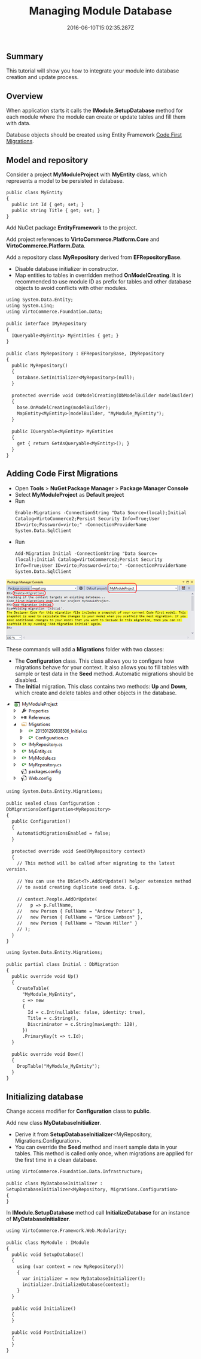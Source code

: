 ﻿---
title: Managing Module Database
description: This tutorial will show you how to integrate your module into database creation and update process
layout: docs
date: 2016-06-10T15:02:35.287Z
priority: 2
---
## Summary

This tutorial will show you how to integrate your module into database creation and update process.

## Overview

When application starts it calls the **IModule.SetupDatabase** method for each module where the module can create or update tables and fill them with data.

Database objects should be created using Entity Framework [Code First Migrations](https://msdn.microsoft.com/en-us/data/jj591621).

## Model and repository

Consider a project **MyModuleProject** with **MyEntity** class, which represents a model to be persisted in database.

```
public class MyEntity
{
  public int Id { get; set; }
  public string Title { get; set; }
}
```

Add NuGet package **EntityFramework** to the project.

Add project references to **VirtoCommerce.Platform.Core** and **VirtoCommerce.Platform.Data**.

Add a repository class **MyRepository** derived from **EFRepositoryBase**.

* Disable database initializer in constructor.
* Map entities to tables in overridden method **OnModelCreating**. It is recommended to use module ID as prefix for tables and other database objects to avoid conflicts with other modules.

```
using System.Data.Entity;
using System.Linq;
using VirtoCommerce.Foundation.Data;

public interface IMyRepository
{
  IQueryable<MyEntity> MyEntities { get; }
}

public class MyRepository : EFRepositoryBase, IMyRepository
{
  public MyRepository()
  {
    Database.SetInitializer<MyRepository>(null);
  }

  protected override void OnModelCreating(DbModelBuilder modelBuilder)
  {
    base.OnModelCreating(modelBuilder);
    MapEntity<MyEntity>(modelBuilder, "MyModule_MyEntity");
  }

  public IQueryable<MyEntity> MyEntities
  {
    get { return GetAsQueryable<MyEntity>(); }
  }
}
```

## Adding Code First Migrations

* Open **Tools** > **NuGet Package Manager** > **Package Manager Console**
* Select **MyModuleProject** as **Default project**
* Run
  ```
  Enable-Migrations -ConnectionString "Data Source=(local);Initial Catalog=VirtoCommerce2;Persist Security Info=True;User ID=virto;Password=virto;" -ConnectionProviderName System.Data.SqlClient
  ```
* Run
  ```
  Add-Migration Initial -ConnectionString "Data Source=(local);Initial Catalog=VirtoCommerce2;Persist Security Info=True;User ID=virto;Password=virto;" -ConnectionProviderName System.Data.SqlClient
  ```

![](../../../assets/images/docs/image2015-1-29_10-42-15.png)

These commands will add a **Migrations** folder with two classes:

* The **Configuration** class. This class allows you to configure how migrations behave for your context. It also allows you to fill tables with sample or test data in the **Seed** method. Automatic migrations should be disabled.
* The **Initial** migration. This class contains two methods: **Up** and **Down**, which create and delete tables and other objects in the database.

![](../../../assets/images/docs/image2015-1-29_10-44-26.png)

```
using System.Data.Entity.Migrations;

public sealed class Configuration : DbMigrationsConfiguration<MyRepository>
{
  public Configuration()
  {
    AutomaticMigrationsEnabled = false;
  }

  protected override void Seed(MyRepository context)
  {
    // This method will be called after migrating to the latest version.

    // You can use the DbSet<T>.AddOrUpdate() helper extension method 
    // to avoid creating duplicate seed data. E.g.

    // context.People.AddOrUpdate(
    //   p => p.FullName,
    //   new Person { FullName = "Andrew Peters" },
    //   new Person { FullName = "Brice Lambson" },
    //   new Person { FullName = "Rowan Miller" }
    // );
  }
}
```

```
using System.Data.Entity.Migrations;
 
public partial class Initial : DbMigration
{
  public override void Up()
  {
    CreateTable(
      "MyModule_MyEntity",
      c => new
      {
        Id = c.Int(nullable: false, identity: true),
        Title = c.String(),
        Discriminator = c.String(maxLength: 128),
      })
      .PrimaryKey(t => t.Id);
  }

  public override void Down()
  {
    DropTable("MyModule_MyEntity");
  }
}
```

## Initializing database

Change access modifier for **Configuration** class to **public**.

Add new class **MyDatabaseInitializer**.

* Derive it from **SetupDatabaseInitializer**<MyRepository, Migrations.Configuration>.
* You can override the **Seed** method and insert sample data in your tables. This method is called only once, when migrations are applied for the first time in a clean database.

```
using VirtoCommerce.Foundation.Data.Infrastructure;

public class MyDatabaseInitializer : SetupDatabaseInitializer<MyRepository, Migrations.Configuration>
{
}
```

In **IModule.SetupDatabase** method call **InitializeDatabase** for an instance of **MyDatabaseInitializer**.

```
using VirtoCommerce.Framework.Web.Modularity;

public class MyModule : IModule
{
  public void SetupDatabase()
  {
    using (var context = new MyRepository())
    {
      var initializer = new MyDatabaseInitializer();
      initializer.InitializeDatabase(context);
    }
  }

  public void Initialize()
  {
  }
 
  public void PostInitialize()
  {
  }
}
```
